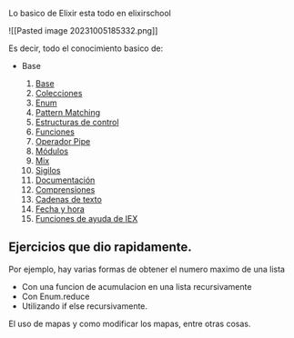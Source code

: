 Lo basico de Elixir esta todo en elixirschool

![[Pasted image 20231005185332.png]]

Es decir, todo el conocimiento basico de:

- Base
    
    1. [Base](https://elixirschool.com/es/lessons/basics/basics)
    2. [Colecciones](https://elixirschool.com/es/lessons/basics/collections)
    3. [Enum](https://elixirschool.com/es/lessons/basics/enum)
    4. [Pattern Matching](https://elixirschool.com/es/lessons/basics/pattern_matching)
    5. [Estructuras de control](https://elixirschool.com/es/lessons/basics/control_structures)
    6. [Funciones](https://elixirschool.com/es/lessons/basics/functions)
    7. [Operador Pipe](https://elixirschool.com/es/lessons/basics/pipe_operator)
    8. [Módulos](https://elixirschool.com/es/lessons/basics/modules)
    9. [Mix](https://elixirschool.com/es/lessons/basics/mix)
    10. [Sigilos](https://elixirschool.com/es/lessons/basics/sigils)
    11. [Documentación](https://elixirschool.com/es/lessons/basics/documentation)
    12. [Comprensiones](https://elixirschool.com/es/lessons/basics/comprehensions)
    13. [Cadenas de texto](https://elixirschool.com/es/lessons/basics/strings)
    14. [Fecha y hora](https://elixirschool.com/es/lessons/basics/date_time)
    15. [Funciones de ayuda de IEX](https://elixirschool.com/es/lessons/basics/iex_helpers)

## Ejercicios que dio rapidamente.

Por ejemplo, hay varias formas de obtener el numero maximo de una lista

* Con una funcion de acumulacion en una lista recursivamente
* Con Enum.reduce
* Utilizando if else recursivamente.

El uso de mapas y como modificar los mapas, entre otras cosas.

